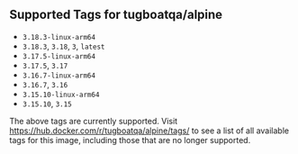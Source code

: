 ## Supported Tags for tugboatqa/alpine

* `3.18.3-linux-arm64`
* `3.18.3`, `3.18`, `3`, `latest`
* `3.17.5-linux-arm64`
* `3.17.5`, `3.17`
* `3.16.7-linux-arm64`
* `3.16.7`, `3.16`
* `3.15.10-linux-arm64`
* `3.15.10`, `3.15`

The above tags are currently supported. Visit https://hub.docker.com/r/tugboatqa/alpine/tags/ to see a list of all available tags for this image, including those that are no longer supported.
